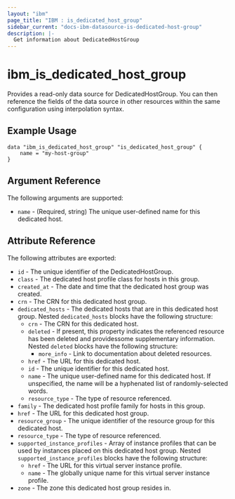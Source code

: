 ```yaml
---
layout: "ibm"
page_title: "IBM : is_dedicated_host_group"
sidebar_current: "docs-ibm-datasource-is-dedicated-host-group"
description: |-
  Get information about DedicatedHostGroup
---
```


# ibm\_is_dedicated_host_group

Provides a read-only data source for DedicatedHostGroup. You can then reference the fields of the data source in other resources within the same configuration using interpolation syntax.

## Example Usage

```hcl
data "ibm_is_dedicated_host_group" "is_dedicated_host_group" {
	name = "my-host-group"
}
```

## Argument Reference

The following arguments are supported:

* `name` - (Required, string) The unique user-defined name for this dedicated host.

## Attribute Reference

The following attributes are exported:

* `id` - The unique identifier of the DedicatedHostGroup.
* `class` - The dedicated host profile class for hosts in this group.
* `created_at` - The date and time that the dedicated host group was created.
* `crn` - The CRN for this dedicated host group.
* `dedicated_hosts` - The dedicated hosts that are in this dedicated host group. Nested `dedicated_hosts` blocks have the following structure:
	* `crn` - The CRN for this dedicated host.
	* `deleted` - If present, this property indicates the referenced resource has been deleted and providessome supplementary information. Nested `deleted` blocks have the following structure:
		* `more_info` - Link to documentation about deleted resources.
	* `href` - The URL for this dedicated host.
	* `id` - The unique identifier for this dedicated host.
	* `name` - The unique user-defined name for this dedicated host. If unspecified, the name will be a hyphenated list of randomly-selected words.
	* `resource_type` - The type of resource referenced.
* `family` - The dedicated host profile family for hosts in this group.
* `href` - The URL for this dedicated host group.
* `resource_group` - The unique identifier of the resource group for this dedicated host.
* `resource_type` - The type of resource referenced.
* `supported_instance_profiles` - Array of instance profiles that can be used by instances placed on this dedicated host group. Nested `supported_instance_profiles` blocks have the following structure:
	* `href` - The URL for this virtual server instance profile.
	* `name` - The globally unique name for this virtual server instance profile.
* `zone` - The zone this dedicated host group resides in.

